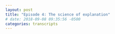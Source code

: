 ```yaml
---
layout: post
title: "Episode 4: The science of explanation"
# date: 2018-09-08 09:35:56 -0500
categories: transcripts
---
```

